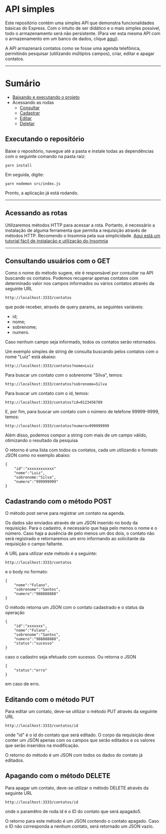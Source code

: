 # API simples
 
Este repositório contém uma simples API que demonstra funcionalidades básicas do Express. Com o intuito de ser didático e o mais simples possível, todo o armazenamento será não persistente. (Para ver esta mesma API com o armazenamento em um banco de dados, clique [aqui]()).

A API armazenará contatos como se fosse uma agenda telefônica, permitindo pesquisar (utilizando múltiplos campos), criar, editar e apagar contatos.

---

# Sumário
- [Baixando e executando o projeto](#executando-o-repositório)
- Acessando as rodas
    - [Consultar](#consultando-usuários-com-o-get)
    - [Cadastrar](#cadastrando-com-o-método-post)
    - [Editar](#editando-com-o-método-put)
    - [Deletar](#apagando-com-o-método-delete)

## Executando o repositório

Baixe o repositório, navegue até a pasta e instale todas as dependências com o seguinte comando na pasta raíz:

```
yarn install
```

Em seguida, digite:
```
yarn nodemon src/index.js
```

Pronto, a aplicação já está rodando.

---
## Acessando as rotas
Utilizaremos métodos HTTP para acessar a rota. Portanto, é necessário a instalação de alguma ferramenta que permita a requisição através de métodos HTTP. Recomendo o Insomnia pela sua simplicidade. [Aqui está um tutorial fácil de instalação e utilização do Insomnia](https://www.youtube.com/watch?v=022dOdiAA8Q&ab_channel=RonanAdrielZenatti)

---
##  Consultando usuários com o GET
Como o nome do método sugere, ele é responsável por consultar na API buscando os contatos. Podemos recuperar apenas contatos com determinado valor nos campos informados ou vários contatos através da seguinte URL

```
http://localhost:3333/contatos
```
que pode receber, através de query params, as seguintes variáveis:
 - id;
 - nome;
 - sobrenome;
 - numero.

Caso nenhum campo seja informado, todos os contatos serão retornados.

Um exemplo simples de string de consulta buscando pelos contatos com o nome "Luiz" está abaixo:
```
http://localhost:3333/contatos?nome=Luiz
```

Para buscar um contato com o sobrenome "Silva", temos:
```
http://localhost:3333/contatos?sobrenome=Silva
```

Para buscar um contato com o id, temos:
```
http://localhost:3333/contatos?id=0123456789
```

E, por fim, para buscar um contato com o número de telefone 99999-9999, temos:

```
http://localhost:3333/contatos?numero=999999999
```
Além disso, podemos compor a string com mais de um campo válido, otimizando o resultado da pesquisa

O retorno é uma lista com todos os contatos, cada um utilizando o formato JSON como no exemplo abaixo:

```
{
    "id":"xxxxxxxxxxxx"
    "nome":"Luiz",
    "sobrenome:"Silva",
    "numero":"999999999"
}
```

## Cadastrando com o método POST
O método post serve para registrar um contato na agenda. 

Os dados são enviados através de um JSON inserido no body da requisição. Para o cadastro, é necessário que haja pelo menos o nome e o número. Caso haja a ausência de pelo menos um dos dois, o contato não será registrado e retornaremos um erro informando ao solicitante da requisição o campo faltante.

A URL para utilizar este método é a seguinte:
```
http://localhost:3333/contatos
```
e o body no formato:
```
{
    "nome":"Fulano",
    "sobrenome":"Santos",
    "numero":"988888888"
}
```

O método retorna um JSON com o contato cadastrado e o status da operação
```
{
    "id":"xxxxxxx",
    "nome":"Fulano",
    "sobrenome":"Santos",
    "numero":"988888888",
    "status":"sucesso"
}
```
caso o cadastro seja efetuado com sucesso. Ou retorna o JSON
```
{
    "status":"erro"
}
```
em caso de erro.

## Editando com o método PUT

Para editar um contato, deve-se utilizar o método PUT através da seguinte URL
```
http://localhost:3333/contatos/id
```

onde "id" é o id do contato que será editado. O corpo da requisição deve conter um JSON apenas com os campos que serão editados e os valores que serão inseridos na modificação.

O retorno do método é um JSON com todos os dados do contato já editados.
## Apagando com o método DELETE
Para apagar um contato, deve-se utilizar o método DELETE através da seguinte URL
```
http://localhost:3333/contatos/id
```

onde o paramêtro de roda id é o ID do contato que será apagado5. 

O retorno para este método é um JSON contendo o contato apagado. Caso o ID não corresponda a nenhum contato, será retornado um JSON vazio.